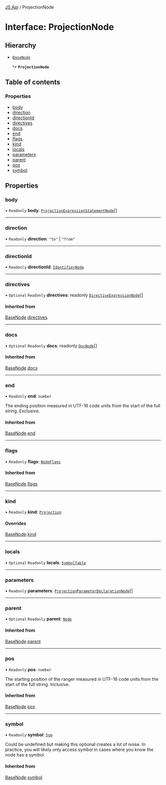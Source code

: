 [JS Api](../index.md) / ProjectionNode

# Interface: ProjectionNode

## Hierarchy

- [`BaseNode`](BaseNode.md)

  ↳ **`ProjectionNode`**

## Table of contents

### Properties

- [body](ProjectionNode.md#body)
- [direction](ProjectionNode.md#direction)
- [directionId](ProjectionNode.md#directionid)
- [directives](ProjectionNode.md#directives)
- [docs](ProjectionNode.md#docs)
- [end](ProjectionNode.md#end)
- [flags](ProjectionNode.md#flags)
- [kind](ProjectionNode.md#kind)
- [locals](ProjectionNode.md#locals)
- [parameters](ProjectionNode.md#parameters)
- [parent](ProjectionNode.md#parent)
- [pos](ProjectionNode.md#pos)
- [symbol](ProjectionNode.md#symbol)

## Properties

### body

• `Readonly` **body**: [`ProjectionExpressionStatementNode`](ProjectionExpressionStatementNode.md)[]

___

### direction

• `Readonly` **direction**: ``"to"`` \| ``"from"``

___

### directionId

• `Readonly` **directionId**: [`IdentifierNode`](IdentifierNode.md)

___

### directives

• `Optional` `Readonly` **directives**: readonly [`DirectiveExpressionNode`](DirectiveExpressionNode.md)[]

#### Inherited from

[BaseNode](BaseNode.md).[directives](BaseNode.md#directives)

___

### docs

• `Optional` `Readonly` **docs**: readonly [`DocNode`](DocNode.md)[]

#### Inherited from

[BaseNode](BaseNode.md).[docs](BaseNode.md#docs)

___

### end

• `Readonly` **end**: `number`

The ending position measured in UTF-16 code units from the start of the
full string. Exclusive.

#### Inherited from

[BaseNode](BaseNode.md).[end](BaseNode.md#end)

___

### flags

• `Readonly` **flags**: [`NodeFlags`](../enums/NodeFlags.md)

#### Inherited from

[BaseNode](BaseNode.md).[flags](BaseNode.md#flags)

___

### kind

• `Readonly` **kind**: [`Projection`](../enums/SyntaxKind.md#projection)

#### Overrides

[BaseNode](BaseNode.md).[kind](BaseNode.md#kind)

___

### locals

• `Optional` `Readonly` **locals**: [`SymbolTable`](SymbolTable.md)

___

### parameters

• `Readonly` **parameters**: [`ProjectionParameterDeclarationNode`](ProjectionParameterDeclarationNode.md)[]

___

### parent

• `Optional` `Readonly` **parent**: [`Node`](../index.md#node)

#### Inherited from

[BaseNode](BaseNode.md).[parent](BaseNode.md#parent)

___

### pos

• `Readonly` **pos**: `number`

The starting position of the ranger measured in UTF-16 code units from the
start of the full string. Inclusive.

#### Inherited from

[BaseNode](BaseNode.md).[pos](BaseNode.md#pos)

___

### symbol

• `Readonly` **symbol**: [`Sym`](Sym.md)

Could be undefined but making this optional creates a lot of noise. In practice,
you will likely only access symbol in cases where you know the node has a symbol.

#### Inherited from

[BaseNode](BaseNode.md).[symbol](BaseNode.md#symbol)
